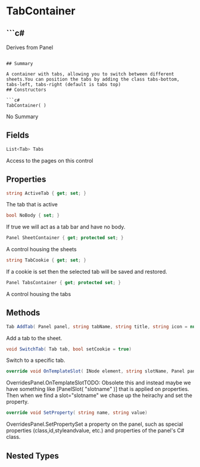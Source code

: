 # TabContainer

## ```c#
Derives from Panel
```

## Summary

A container with tabs, allowing you to switch between different sheets.You can position the tabs by adding the class tabs-bottom, tabs-left, tabs-right (default is tabs top)
## Constructors

```c#
TabContainer( ) 
```
No Summary
## Fields

```c#
List<Tab> Tabs
```
Access to the pages on this control
## Properties

```c#
string ActiveTab { get; set; } 
```
The tab that is active
```c#
bool NoBody { set; } 
```
If true we will act as a tab bar and have no body.
```c#
Panel SheetContainer { get; protected set; } 
```
A control housing the sheets
```c#
string TabCookie { get; set; } 
```
If a cookie is set then the selected tab will be saved and restored.
```c#
Panel TabsContainer { get; protected set; } 
```
A control housing the tabs
## Methods

```c#
Tab AddTab( Panel panel, string tabName, string title, string icon = null) 
```
Add a tab to the sheet.
```c#
void SwitchTab( Tab tab, bool setCookie = true) 
```
Switch to a specific tab.
```c#
override void OnTemplateSlot( INode element, string slotName, Panel panel) 
```
OverridesPanel.OnTemplateSlotTODO: Obsolete this and instead maybe we have something like [PanelSlot( "slotname" )] that
is applied on properties. Then when we find a slot="slotname" we chase up the heirachy and set the property.
```c#
override void SetProperty( string name, string value) 
```
OverridesPanel.SetPropertySet a property on the panel, such as special properties (class,id,styleandvalue, etc.) and properties of the panel's C# class.
## Nested Types

